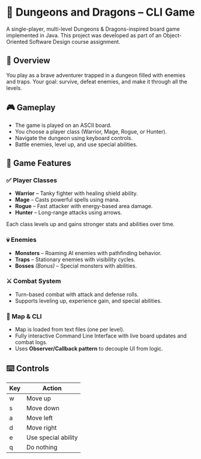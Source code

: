 # 🐉 Dungeons and Dragons – CLI Game

A single-player, multi-level Dungeons & Dragons-inspired board game implemented in Java. This project was developed as part of an Object-Oriented Software Design course assignment.

## 📜 Overview

You play as a brave adventurer trapped in a dungeon filled with enemies and traps. Your goal: survive, defeat enemies, and make it through all the levels.

## 🎮 Gameplay

- The game is played on an ASCII board.
- You choose a player class (Warrior, Mage, Rogue, or Hunter).
- Navigate the dungeon using keyboard controls.
- Battle enemies, level up, and use special abilities.

## 🧩 Game Features

### ✅ Player Classes
- **Warrior** – Tanky fighter with healing shield ability.
- **Mage** – Casts powerful spells using mana.
- **Rogue** – Fast attacker with energy-based area damage.
- **Hunter** – Long-range attacks using arrows.

Each class levels up and gains stronger stats and abilities over time.

### 💀 Enemies
- **Monsters** – Roaming AI enemies with pathfinding behavior.
- **Traps** – Stationary enemies with visibility cycles.
- **Bosses** *(Bonus)* – Special monsters with abilities.

### ⚔️ Combat System
- Turn-based combat with attack and defense rolls.
- Supports leveling up, experience gain, and special abilities.

### 🧱 Map & CLI
- Map is loaded from text files (one per level).
- Fully interactive Command Line Interface with live board updates and combat logs.
- Uses **Observer/Callback pattern** to decouple UI from logic.

## ⌨️ Controls

| Key | Action            |
|-----|-------------------|
| w   | Move up           |
| s   | Move down         |
| a   | Move left         |
| d   | Move right        |
| e   | Use special ability |
| q   | Do nothing        |
